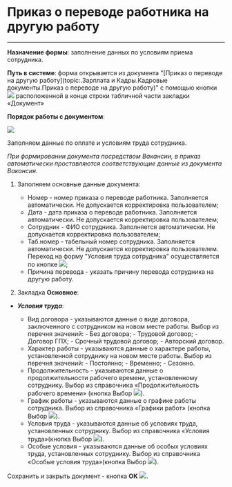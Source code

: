 ﻿# Приказ о переводе работника на другую работу
_____________________

**Назначение формы**: заполнение данных по условиям приема сотрудника.

**Путь в системе**: форма открывается из документа "[Приказ о переводе на другую работу](topic:.Зарплата и Кадры.Кадровые документы.Приказ о переводе на другую работу)" с помощью кнопки ![](topic:Com.AddFiles.goo.png) расположенной в конце строки табличной части закладки «Документ»

**Порядок работы с документом**:

![](topic:.AddFiles.Screenshot_20159.jpg)

Заполняем данные по оплате и условиям труда сотрудника.

*При формировании документа посредством Вакансии, в приказ автоматически проставляются соответствующие данные из документа Вакансия.*

1. Заполняем основные данные документа:

    * Номер - номер приказа о переводе работника. Заполняется автоматически. Не допускается корректировка пользователем;
    * Дата - дата приказа о переводе работника. Заполняется автоматически. Не допускается корректировка пользователем;
    * Сотрудник - ФИО сотрудника. Заполняется автоматически. Не допускается корректировка пользователем;
    * Таб.номер - табельный номер сотрудника. Заполняется автоматически. Не допускается корректировка пользователем. Переход на форму "Условия труда сотрудника" осуществляется по кнопке ![](topic:Com.AddFiles.Btn_go.png);
    * Причина перевода - указать причину перевода сотрудника на другую работу.

2. Закладка **Основное**:

* ***Условия труда***:

    * Вид договора - указываются данные о виде договора, заключенного с сотрудником на новом месте работы. Выбор из перечня значений:
          - Без договора;
          - Трудовой договор;
          - Договор ГПХ;
          - Срочный трудовой договор;
          - Авторский договор.
    * Характер работы - указываются данные о характере работы, установленной сотруднику на новом месте работы. Выбор из перечня значений:
          - Постоянно;
          - Временно;
          - Сезонно.
    * Продолжительность - указываются данные о продолжительности рабочего времени, установленному сотруднику. Выбор из справочника «Продолжительность рабочего времени» (кнопка Выбор ![](topic:Com.AddFiles.Btn_select.png)).
    * График работы - указываются данные о графике работы сотрудника. Выбор из справочника «Графики работ» (кнопка Выбор ![](topic:Com.AddFiles.Btn_select.png)).
    * Условия труда - указываются данные об условиях труда, установленных сотруднику. Выбор из справочника «Условия труда»(кнопка Выбор ![](topic:Com.AddFiles.Btn_select.png)).
    * Особые условия - указываются данные об особых условиях труда, установленных сотруднику. Выбор из справочника «Особые условия труда»(кнопка Выбор ![](topic:Com.AddFiles.Btn_select.png)).

Сохранить и закрыть документ - кнопка **ОК** ![](topic:Com.AddFiles.Buttons.Btn_Ok_grey.png).

